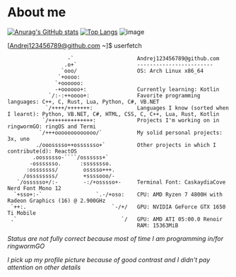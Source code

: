 # About me

[![Anurag's GitHub stats](https://github-readme-stats.vercel.app/api?username=Andrej123456789&theme=monokai)](https://github.com/anuraghazra/github-readme-stats)
[![Top Langs](https://github-readme-stats.vercel.app/api/top-langs/?username=Andrej123456789&theme=monokai)](https://github.com/anuraghazra/github-readme-stats)
![image](https://user-images.githubusercontent.com/83548580/186405029-443009ba-8bc6-4f26-9794-3e1ee0f6d490.png)

[Andrej123456789@github.com ~]$ userfetch
```
                   -`                    Andrej123456789@github.com 
                  .o+`                   ------------------------ 
                 `ooo/                   OS: Arch Linux x86_64
                `+oooo:                  
               `+oooooo:                 
               -+oooooo+:                Currently learning: Kotlin
             `/:-:++oooo+:               Favorite programming languages: C++, C, Rust, Lua, Python, C#, VB.NET
            `/++++/+++++++:              Languages I know (sorted when I learnt): Python, VB.NET, C#, HTML, CSS, C, C++, Lua, Rust, Kotlin
           `/++++++++++++++:             Projects I'm working on in ringwormGO: ringOS and Termi 
          `/+++ooooooooooooo/`           My solid personal projects: 3x, uno
         ./ooosssso++osssssso+`          Other projects in which I contribute(d): ReactOS 
        .oossssso-````/ossssss+`         
       -osssssso.      :ssssssso.        
      :osssssss/        osssso+++.       
     /ossssssss/        +ssssooo/-       
   `/ossssso+/:-        -:/+osssso+-     Terminal Font: CaskaydiaCove Nerd Font Mono 12 
  `+sso+:-`                 `.-/+oso:    CPU: AMD Ryzen 7 4800H with Radeon Graphics (16) @ 2.900GHz 
 `++:.                           `-/+/   GPU: NVIDIA GeForce GTX 1650 Ti Mobile 
 .`                                 `/   GPU: AMD ATI 05:00.0 Renoir 
                                         RAM: 15363MiB
```

*Status are not fully correct because most of time I am programming in/for ringwormGO*

*I pick up my profile picture because of good contrast and I didn't pay attention on other details*
